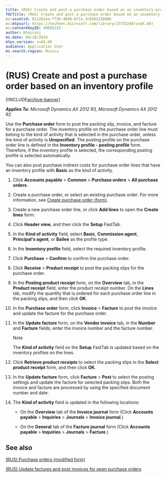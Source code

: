 ```yaml
---
title: (RUS) Create and post a purchase order based on an inventory profile
TOCTitle: (RUS) Create and post a purchase order based on an inventory profile
ms:assetid: 811201ea-f726-4080-bf1e-3c656233808b
ms:mtpsurl: https://technet.microsoft.com/library/JJ733248(v=AX.60)
ms:contentKeyID: 49685215
author: Khairunj
ms.date: 04/18/2014
mtps_version: v=AX.60
audience: Application User
ms.search.region: Russia
---
```


# (RUS) Create and post a purchase order based on an inventory profile 


[!INCLUDE[archive-banner](includes/archive-banner.md)]


_**Applies To:** Microsoft Dynamics AX 2012 R3, Microsoft Dynamics AX 2012 R2_

Use the **Purchase order** form to post the packing slip, invoice, and facture for a purchase order. The inventory profile on the purchase order line must belong to the kind of activity that is selected in the purchase order, unless the kind of activity is **Unspecified**. The posting profile on the purchase order line is defined in the **Inventory profile - posting profile** form. Therefore, if the inventory profile is selected, the corresponding posting profile is selected automatically.

You can also post purchase indirect costs for purchase order lines that have an inventory profile with **Basic** as the kind of activity.

1.  Click **Accounts payable** \> **Common** \> **Purchase orders** \> **All purchase orders**.

2.  Create a purchase order, or select an existing purchase order. For more information, see [Create purchase order (form)](https://technet.microsoft.com/library/aa570189\(v=ax.60\)).

3.  Create a new purchase order line, or click **Add lines** to open the **Create lines** form.

4.  Click **Header view**, and then click the **Setup** FastTab.

5.  In the **Kind of activity** field, select **Basic**, **Commission agent**, **Principal's agent**, or **Bailee** as the profile type.

6.  In the **Inventory profile** field, select the required inventory profile.

7.  Click **Purchase** \> **Confirm** to confirm the purchase order.

8.  Click **Receive** \> **Product receipt** to post the packing slips for the purchase order.

9.  In the **Posting product receipt** form, on the **Overview** tab, in the **Product receipt** field, enter the product receipt number. On the **Lines** tab, modify the quantity that is ordered for each purchase order line in the packing slips, and then click **OK**.

10. In the **Purchase order** form, click **Invoice** \> **Facture** to post the invoice and update the facture for the purchase order.

11. In the **Update facture** form, on the **Vendor invoice** tab, in the **Number** and **Facture** fields, enter the invoice number and the facture number.
    

    > [!NOTE]
    > <P>The <STRONG>Kind of activity</STRONG> field on the <STRONG>Setup</STRONG> FastTab is updated based on the inventory profiles on the lines.</P>



12. Click **Retrieve product receipts** to select the packing slips in the **Select product receipt** form, and then click **OK**.

13. In the **Update facture** form, click **Facture** \> **Post** to select the posting settings and update the facture for selected packing slips. Both the invoice and facture are processed by using the specified document number and date.

14. The **Kind of activity** field is updated in the following locations:
    
      - On the **Overview** tab of the **Invoice journal** form (Click **Accounts payable** \> **Inquiries** \> **Journals** \> **Invoice journal**.)
    
      - On the **General** tab of the **Facture journal** form (Click **Accounts payable** \> **Inquiries** \> **Journals** \> **Facture**.)

## See also

[(RUS) Purchase orders (modified form)](https://technet.microsoft.com/library/jj733294\(v=ax.60\))

[(RUS) Update factures and post invoices for open purchase orders](rus-update-factures-and-post-invoices-for-open-purchase-orders.md)

  


